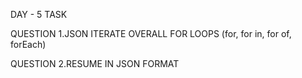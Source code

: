 DAY - 5 TASK
     
QUESTION 1.JSON ITERATE OVERALL FOR LOOPS (for, for in, for of, forEach)

QUESTION 2.RESUME IN JSON FORMAT 

